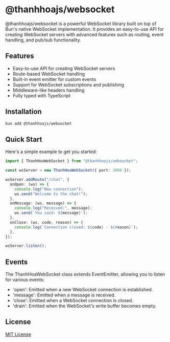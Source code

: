 # @thanhhoajs/websocket

@thanhhoajs/websocket is a powerful WebSocket library built on top of Bun's native WebSocket implementation. It provides an easy-to-use API for creating WebSocket servers with advanced features such as routing, event handling, and pub/sub functionality.

## Features

- Easy-to-use API for creating WebSocket servers
- Route-based WebSocket handling
- Built-in event emitter for custom events
- Support for WebSocket subscriptions and publishing
- Middleware-like headers handling
- Fully typed with TypeScript

## Installation

```bash
bun add @thanhhoajs/websocket
```

## Quick Start
Here's a simple example to get you started:

```ts
import { ThanhHoaWebSocket } from "@thanhhoajs/websocket";

const wsServer = new ThanhHoaWebSocket({ port: 3000 });

wsServer.addRoute("/chat", {
  onOpen: (ws) => {
    console.log("New connection");
    ws.send("Welcome to the chat!");
  },
  onMessage: (ws, message) => {
    console.log("Received:", message);
    ws.send(`You said: ${message}`);
  },
  onClose: (ws, code, reason) => {
    console.log(`Connection closed: ${code} - ${reason}`);
  },
});

wsServer.listen();
```
## Events
The ThanhHoaWebSocket class extends EventEmitter, allowing you to listen for various events:

- 'open': Emitted when a new WebSocket connection is established.
- 'message': Emitted when a message is received.
- 'close': Emitted when a WebSocket connection is closed.
- 'drain': Emitted when the WebSocket's write buffer becomes empty.

## License
[MIT License](https://github.com/thanhhoajs/websocket?tab=MIT-1-ov-file/)